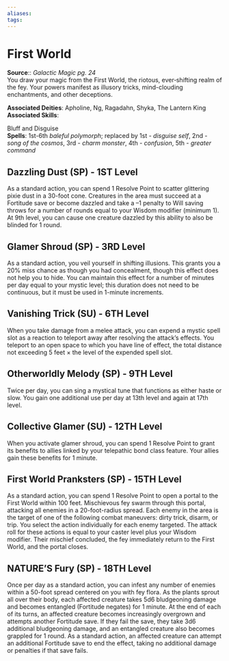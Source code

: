 ```yaml
---
aliases: 
tags: 
---
```


# First World

**Source**:: _Galactic Magic pg. 24_  
You draw your magic from the First World, the riotous, ever‑shifting realm of the fey. Your powers manifest as illusory tricks, mind-clouding enchantments, and other deceptions.

**Associated Deities**: Apholine, Ng, Ragadahn, Shyka, The Lantern King  
**Associated Skills**:

Bluff and Disguise  
**Spells**: 1st-6th _baleful polymorph_; replaced by 1st - _disguise self_, 2nd - _song of the cosmos_, 3rd - _charm monster_, 4th - _confusion_, 5th - _greater command_

## Dazzling Dust (SP) - 1ST Level

As a standard action, you can spend 1 Resolve Point to scatter glittering pixie dust in a 30-foot cone. Creatures in the area must succeed at a Fortitude save or become dazzled and take a –1 penalty to Will saving throws for a number of rounds equal to your Wisdom modifier (minimum 1). At 9th level, you can cause one creature dazzled by this ability to also be blinded for 1 round.  

## Glamer Shroud (SP) - 3RD Level

As a standard action, you veil yourself in shifting illusions. This grants you a 20% miss chance as though you had concealment, though this effect does not help you to hide. You can maintain this effect for a number of minutes per day equal to your mystic level; this duration does not need to be continuous, but it must be used in 1-minute increments.  

## Vanishing Trick (SU) - 6TH Level

When you take damage from a melee attack, you can expend a mystic spell slot as a reaction to teleport away after resolving the attack’s effects. You teleport to an open space to which you have line of effect, the total distance not exceeding 5 feet × the level of the expended spell slot.  

## Otherworldly Melody (SP) - 9TH Level

Twice per day, you can sing a mystical tune that functions as either haste or slow. You gain one additional use per day at 13th level and again at 17th level.  

## Collective Glamer (SU) - 12TH Level

When you activate glamer shroud, you can spend 1 Resolve Point to grant its benefits to allies linked by your telepathic bond class feature. Your allies gain these benefits for 1 minute.  

## First World Pranksters (SP) - 15TH Level

As a standard action, you can spend 1 Resolve Point to open a portal to the First World within 100 feet. Mischievous fey swarm through this portal, attacking all enemies in a 20-foot-radius spread. Each enemy in the area is the target of one of the following combat maneuvers: dirty trick, disarm, or trip. You select the action individually for each enemy targeted. The attack roll for these actions is equal to your caster level plus your Wisdom modifier. Their mischief concluded, the fey immediately return to the First World, and the portal closes.  

## NATURE’S Fury (SP) - 18TH Level

Once per day as a standard action, you can infest any number of enemies within a 50-foot spread centered on you with fey flora. As the plants sprout all over their body, each affected creature takes 5d6 bludgeoning damage and becomes entangled (Fortitude negates) for 1 minute. At the end of each of its turns, an affected creature becomes increasingly overgrown and attempts another Fortitude save. If they fail the save, they take 3d6 additional bludgeoning damage, and an entangled creature also becomes grappled for 1 round. As a standard action, an affected creature can attempt an additional Fortitude save to end the effect, taking no additional damage or penalties if that save fails.

